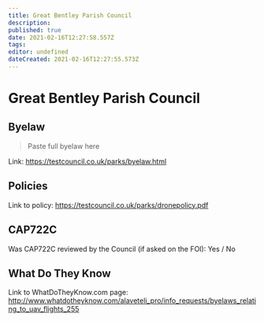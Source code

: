 ```yaml
---
title: Great Bentley Parish Council
description: 
published: true
date: 2021-02-16T12:27:58.557Z
tags: 
editor: undefined
dateCreated: 2021-02-16T12:27:55.573Z
---
```


# Great Bentley Parish Council


## Byelaw
> Paste full byelaw here

Link:
https://testcouncil.co.uk/parks/byelaw.html

## Policies
Link to policy:
https://testcouncil.co.uk/parks/dronepolicy.pdf

## CAP722C

Was CAP722C reviewed by the Council (if asked on the FOI): Yes / No

## What Do They Know

Link to WhatDoTheyKnow.com page:
http://www.whatdotheyknow.com/alaveteli_pro/info_requests/byelaws_relating_to_uav_flights_255

